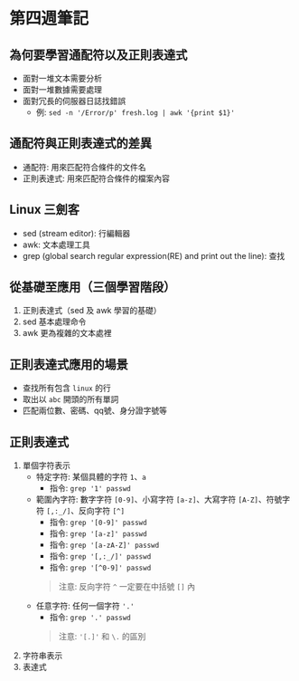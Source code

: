 # 第四週筆記
## 為何要學習通配符以及正則表達式
* 面對一堆文本需要分析
* 面對一堆數據需要處理
* 面對冗長的伺服器日誌找錯誤
    + 例: `sed -n '/Error/p' fresh.log | awk '{print $1}'`
## 通配符與正則表達式的差異
* 通配符: 用來匹配符合條件的文件名
* 正則表達式: 用來匹配符合條件的檔案內容
## Linux 三劍客
* sed (stream editor): 行編輯器
* awk: 文本處理工具
* grep (global search regular expression(RE) and print out the line): 查找
## 從基礎至應用（三個學習階段）
1. 正則表達式（sed 及 awk 學習的基礎）
2. sed 基本處理命令
3. awk 更為複雜的文本處裡
## 正則表達式應用的場景
* 查找所有包含 `linux` 的行
* 取出以 `abc` 開頭的所有單詞
* 匹配兩位數、密碼、qq號、身分證字號等
## 正則表達式
1. 單個字符表示
    * 特定字符: 某個具體的字符 `1`、`a`
        * 指令: `grep '1' passwd`
    * 範圍內字符: 數字字符 `[0-9]`、小寫字符 `[a-z]`、大寫字符 `[A-Z]`、符號字符 `[,:_/]`、反向字符 `[^]`
        * 指令: `grep '[0-9]' passwd`
        * 指令: `grep '[a-z]' passwd`
        * 指令: `grep '[a-zA-Z]' passwd`
        * 指令: `grep '[,:_/]' passwd`
        * 指令: `grep '[^0-9]' passwd`
        > 注意: 反向字符 `^` 一定要在中括號 `[]` 內
    * 任意字符: 任何一個字符 `'.'`
        * 指令: `grep '.' passwd`
        > 注意: `'[.]'` 和 `\.` 的區別
2. 字符串表示
3. 表達式

